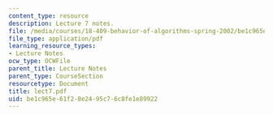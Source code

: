 ```yaml
---
content_type: resource
description: Lecture 7 notes.
file: /media/courses/18-409-behavior-of-algorithms-spring-2002/be1c965e61f28e2495c76c8fe1e89922_lect7.pdf
file_type: application/pdf
learning_resource_types:
- Lecture Notes
ocw_type: OCWFile
parent_title: Lecture Notes
parent_type: CourseSection
resourcetype: Document
title: lect7.pdf
uid: be1c965e-61f2-8e24-95c7-6c8fe1e89922
---
```

